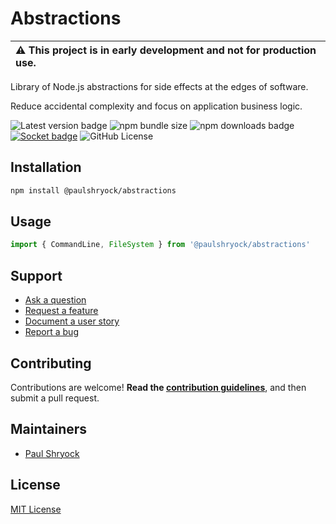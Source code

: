 # Abstractions

| :warning: This project is in early development and not for production use. |
| :------------------------------------------------------------------------- |

Library of Node.js abstractions for side effects at the edges of software.

Reduce accidental complexity and focus on application business logic.

![Latest version badge](version) ![npm bundle size](size) ![npm downloads badge](downloads) [![Socket badge](socket-badge)](socket) ![GitHub License](license)

[version]: https://img.shields.io/badge/dynamic/json?url=https%3A%2F%2Fgithub.com%2Fpaulshryock%2Fnode-abstractions%2Fraw%2Fmain%2Fpackage.json&query=%24.version&prefix=v&label=latest%20version
[size]: https://img.shields.io/bundlephobia/min/%40paulshryock%2Fabstractions
[downloads]: https://img.shields.io/npm/dt/%40paulshryock/abstractions
[socket-badge]: https://socket.dev/api/badge/npm/package/@paulshryock/abstractions
[socket]: https://socket.dev/npm/package/@paulshryock/abstractions
[license]: https://img.shields.io/github/license/paulshryock/node-abstractions

<!-- todo ## Requirements -->

## Installation

```bash
npm install @paulshryock/abstractions
```

## Usage

```ts
import { CommandLine, FileSystem } from '@paulshryock/abstractions'
```

## Support

-   [Ask a question](https://github.com/paulshryock/node-abstractions/issues/new?assignees=&labels=question&projects=&template=1_ask_a_question.md&title=)
-   [Request a feature](https://github.com/paulshryock/node-abstractions/issues/new?assignees=&labels=enhancement&projects=&template=2_request_a_feature.md&title=)
-   [Document a user story](https://github.com/paulshryock/node-abstractions/issues/new?assignees=&labels=enhancement&projects=&template=3_document_a_user_story.md&title=)
-   [Report a bug](https://github.com/paulshryock/node-abstractions/issues/new?assignees=&labels=bug&projects=&template=4_report_a_bug.md&title=)

## Contributing

Contributions are welcome! **Read the [contribution guidelines](https://github.com/paulshryock/node-abstractions/blob/main/CONTRIBUTING.md)**, and then submit a pull request.

## Maintainers

-   [Paul Shryock](https://github.com/paulshryock)

## License

[MIT License](https://github.com/paulshryock/node-abstractions/blob/main/LICENSE)
